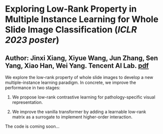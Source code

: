 # Exploring Low-Rank Property in Multiple Instance Learning for Whole Slide Image Classification (_ICLR 2023 poster_) 
## Author: Jinxi Xiang, Xiyue Wang, Jun Zhang, Sen Yang, Xiao Han, Wei Yang. Tencent AI Lab. [pdf](https://openreview.net/pdf?id=01KmhBsEPFO)


We explore the low-rank property of whole slide images to develop a new multiple-instance learning paradigm. In concrete, we improve the performance in two stages:

1. We propose low-rank contrastive learning for pathology-specific visual representation.

2. We improve the vanilla transformer by adding a learnable low-rank matrix as a surrogate to implement higher-order interaction.

The code is coming soon...



